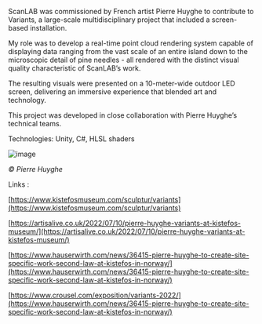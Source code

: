 ScanLAB was commissioned by French artist Pierre Huyghe to contribute to Variants, a large-scale multidisciplinary project that included a screen-based installation.

My role was to develop a real-time point cloud rendering system capable of displaying data ranging from the vast scale of an entire island down to the microscopic detail of pine needles - all rendered with the distinct visual quality characteristic of ScanLAB’s work.

The resulting visuals were presented on a 10-meter-wide outdoor LED screen, delivering an immersive experience that blended art and technology.

This project was developed in close collaboration with Pierre Huyghe’s technical teams.

Technologies: Unity, C#, HLSL shaders

![image](Images/Variants/Pierre-kistefos-6_0197Modif.jpg)

*© Pierre Huyghe*

Links : 

[https://www.kistefosmuseum.com/sculptur/variants](https://www.kistefosmuseum.com/sculptur/variants)

[https://artisalive.co.uk/2022/07/10/pierre-huyghe-variants-at-kistefos-museum/](https://artisalive.co.uk/2022/07/10/pierre-huyghe-variants-at-kistefos-museum/)

[https://www.hauserwirth.com/news/36415-pierre-huyghe-to-create-site-specific-work-second-law-at-kistefos-in-norway/](https://www.hauserwirth.com/news/36415-pierre-huyghe-to-create-site-specific-work-second-law-at-kistefos-in-norway/)

[https://www.crousel.com/exposition/variants-2022/](https://www.hauserwirth.com/news/36415-pierre-huyghe-to-create-site-specific-work-second-law-at-kistefos-in-norway/)

